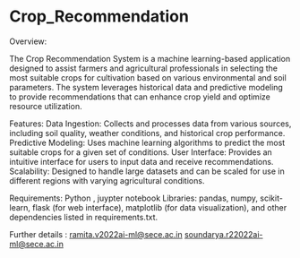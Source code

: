 # Crop_Recommendation
Overview:

The Crop Recommendation System is a machine learning-based application designed to assist farmers and agricultural professionals in selecting the most suitable crops for cultivation based on various environmental and soil parameters. The system leverages historical data and predictive modeling to provide recommendations that can enhance crop yield and optimize resource utilization.

Features:
Data Ingestion: Collects and processes data from various sources, including soil quality, weather conditions, and historical crop performance.
Predictive Modeling: Uses machine learning algorithms to predict the most suitable crops for a given set of conditions.
User Interface: Provides an intuitive interface for users to input data and receive recommendations.
Scalability: Designed to handle large datasets and can be scaled for use in different regions with varying agricultural conditions.

Requirements:
Python , juypter notebook
Libraries: pandas, numpy, scikit-learn, flask (for web interface), matplotlib (for data visualization), and other dependencies listed in requirements.txt.

Further details :
ramita.v2022ai-ml@sece.ac.in
soundarya.r22022ai-ml@sece.ac.in
